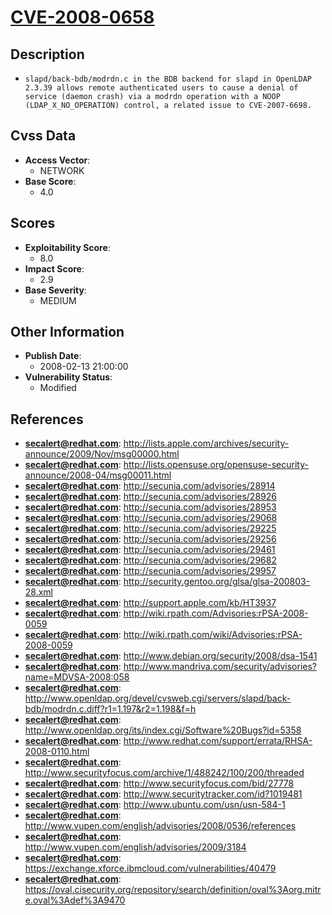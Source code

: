 
# [CVE-2008-0658](http://lists.apple.com/archives/security-announce/2009/Nov/msg00000.html)

## Description

- `slapd/back-bdb/modrdn.c in the BDB backend for slapd in OpenLDAP 2.3.39 allows remote authenticated users to cause a denial of service (daemon crash) via a modrdn operation with a NOOP (LDAP_X_NO_OPERATION) control, a related issue to CVE-2007-6698.`

## Cvss Data

- **Access Vector**:
  - NETWORK
- **Base Score**:
  - 4.0

## Scores

- **Exploitability Score**:
  - 8.0
- **Impact Score**:
  - 2.9
- **Base Severity**:
  - MEDIUM

## Other Information

- **Publish Date**:
  - 2008-02-13 21:00:00
- **Vulnerability Status**:
  - Modified

## References

- **secalert@redhat.com**: http://lists.apple.com/archives/security-announce/2009/Nov/msg00000.html
- **secalert@redhat.com**: http://lists.opensuse.org/opensuse-security-announce/2008-04/msg00011.html
- **secalert@redhat.com**: http://secunia.com/advisories/28914
- **secalert@redhat.com**: http://secunia.com/advisories/28926
- **secalert@redhat.com**: http://secunia.com/advisories/28953
- **secalert@redhat.com**: http://secunia.com/advisories/29068
- **secalert@redhat.com**: http://secunia.com/advisories/29225
- **secalert@redhat.com**: http://secunia.com/advisories/29256
- **secalert@redhat.com**: http://secunia.com/advisories/29461
- **secalert@redhat.com**: http://secunia.com/advisories/29682
- **secalert@redhat.com**: http://secunia.com/advisories/29957
- **secalert@redhat.com**: http://security.gentoo.org/glsa/glsa-200803-28.xml
- **secalert@redhat.com**: http://support.apple.com/kb/HT3937
- **secalert@redhat.com**: http://wiki.rpath.com/Advisories:rPSA-2008-0059
- **secalert@redhat.com**: http://wiki.rpath.com/wiki/Advisories:rPSA-2008-0059
- **secalert@redhat.com**: http://www.debian.org/security/2008/dsa-1541
- **secalert@redhat.com**: http://www.mandriva.com/security/advisories?name=MDVSA-2008:058
- **secalert@redhat.com**: http://www.openldap.org/devel/cvsweb.cgi/servers/slapd/back-bdb/modrdn.c.diff?r1=1.197&r2=1.198&f=h
- **secalert@redhat.com**: http://www.openldap.org/its/index.cgi/Software%20Bugs?id=5358
- **secalert@redhat.com**: http://www.redhat.com/support/errata/RHSA-2008-0110.html
- **secalert@redhat.com**: http://www.securityfocus.com/archive/1/488242/100/200/threaded
- **secalert@redhat.com**: http://www.securityfocus.com/bid/27778
- **secalert@redhat.com**: http://www.securitytracker.com/id?1019481
- **secalert@redhat.com**: http://www.ubuntu.com/usn/usn-584-1
- **secalert@redhat.com**: http://www.vupen.com/english/advisories/2008/0536/references
- **secalert@redhat.com**: http://www.vupen.com/english/advisories/2009/3184
- **secalert@redhat.com**: https://exchange.xforce.ibmcloud.com/vulnerabilities/40479
- **secalert@redhat.com**: https://oval.cisecurity.org/repository/search/definition/oval%3Aorg.mitre.oval%3Adef%3A9470
